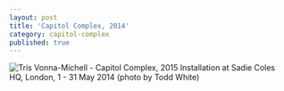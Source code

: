 ```yaml
---
layout: post
title: 'Capitol Complex, 2014'
category: capitol-complex
published: true
---
```


![Tris Vonna-Michell - Capitol Complex, 2015]({{site.baseurl}}/assets/img/0507-capitol-complex-2014.jpg)
Installation at Sadie Coles HQ, London, 1 - 31 May 2014 (photo by Todd White)
